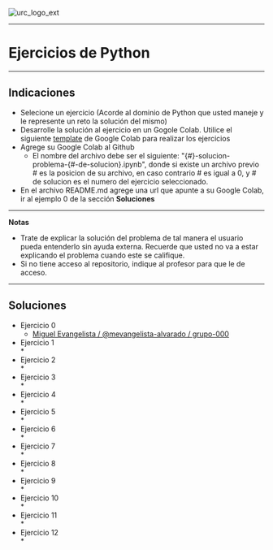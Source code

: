 ![urc_logo_ext](https://github.com/URC-MAC/.github/assets/28746720/1d2b04df-5870-457b-82ab-4eb97ec99e17)
___

# Ejercicios de Python 

_____

## Indicaciones

* Selecione un ejercicio (Acorde al dominio de Python que usted maneje y le represente un reto la solución del mismo)
* Desarrolle la solución al ejercicio en un Gogole Colab. Utilice el siguiente [template](https://colab.research.google.com/drive/10vygSH7z_Nz6L0yswGtYL_OYL4pkwzbc?usp=sharing) de Google Colab para realizar los ejercicios 
* Agrege su Google Colab al Github
	* El nombre del archivo debe ser el siguiente: "{#}-solucion-problema-{#-de-solucion}.ipynb", donde si existe un archivo previo # es la posicion de su archivo, en caso contrario # es igual a 0, y  # de solucion es el numero del ejercicio seleccionado.
* En el archivo README.md agrege una url que apunte a su Google Colab, ir al ejemplo 0 de la sección __Soluciones__

_____

**Notas**
* Trate de explicar la solución del problema de tal manera el usuario pueda entenderlo sin ayuda externa. Recuerde que usted no va a estar explicando el problema cuando este se califique.
* Si no tiene acceso al repositorio, indique al profesor para que le de acceso.

_____

## Soluciones

* Ejercicio 0
	* [Miguel Evangelista / @mevangelista-alvarado / grupo-000](colab-url)
* Ejercicio 1  
	* 
* Ejercicio 2  
	*
* Ejercicio 3  
	*
* Ejercicio 4  
	* 
* Ejercicio 5  
	* 
* Ejercicio 6  
	*
* Ejercicio 7  
	* 
* Ejercicio 8  
	* 
* Ejercicio 9  
	*
* Ejercicio 10  
	* 
* Ejercicio 11  
	* 
* Ejercicio 12  
	*  
<!--
* Ejercicio 13  
	* 
* Ejercicio 14  
	* 
* Ejercicio 15  
	*
* Ejercicio 16  
	* 
* Ejercicio 17  
	* 
* Ejercicio 18  
	*
* Ejercicio 19  
	* 
* Ejercicio 20  
	* 
* Ejercicio 21
	*
-->
